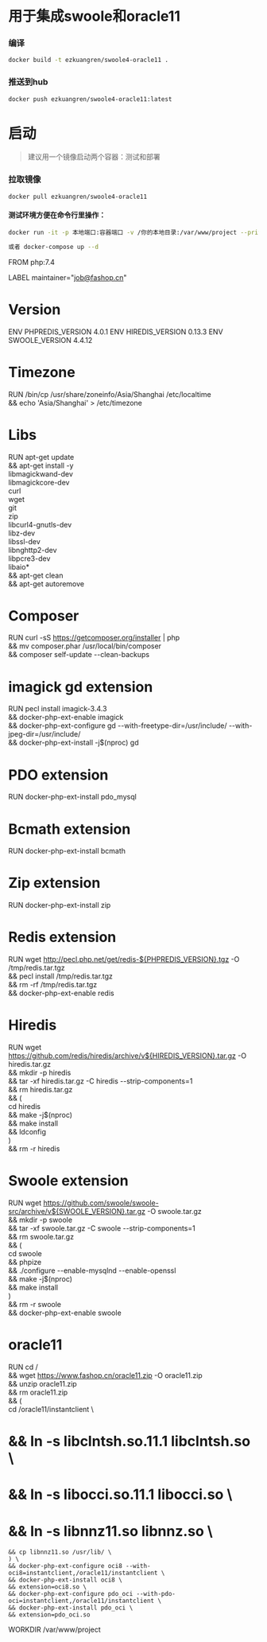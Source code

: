 # 用于集成swoole和oracle11

### 编译
```bash
docker build -t ezkuangren/swoole4-oracle11 .
```

### 推送到hub
```bash
docker push ezkuangren/swoole4-oracle11:latest  
```


# 启动
> 建议用一个镜像启动两个容器：测试和部署
### 拉取镜像
`docker pull ezkuangren/swoole4-oracle11`

#### 测试环境方便在命令行里操作：
```sh
docker run -it -p 本地端口:容器端口 -v /你的本地目录:/var/www/project --privileged=true ezkuangren/swoole4-oracle11 /bin/bash

或者 docker-compose up --d
```


FROM php:7.4

LABEL maintainer="job@fashop.cn"

# Version
ENV PHPREDIS_VERSION 4.0.1
ENV HIREDIS_VERSION 0.13.3
ENV SWOOLE_VERSION 4.4.12

# Timezone
RUN /bin/cp /usr/share/zoneinfo/Asia/Shanghai /etc/localtime \
&& echo 'Asia/Shanghai' > /etc/timezone
# Libs
RUN apt-get update \
&& apt-get install -y \
libmagickwand-dev \
libmagickcore-dev \
curl \
wget \
git \
zip \
libcurl4-gnutls-dev \
libz-dev \
libssl-dev \
libnghttp2-dev \
libpcre3-dev \
libaio* \
&& apt-get clean \
&& apt-get autoremove

# Composer
RUN curl -sS https://getcomposer.org/installer | php \
&& mv composer.phar /usr/local/bin/composer \
&& composer self-update --clean-backups

# imagick gd extension
RUN pecl install imagick-3.4.3 \
&& docker-php-ext-enable imagick \
&& docker-php-ext-configure gd --with-freetype-dir=/usr/include/ --with-jpeg-dir=/usr/include/ \
&& docker-php-ext-install -j$(nproc) gd

# PDO extension
RUN docker-php-ext-install pdo_mysql

# Bcmath extension
RUN docker-php-ext-install bcmath

# Zip extension
RUN docker-php-ext-install zip


# Redis extension
RUN wget http://pecl.php.net/get/redis-${PHPREDIS_VERSION}.tgz -O /tmp/redis.tar.tgz \
&& pecl install /tmp/redis.tar.tgz \
&& rm -rf /tmp/redis.tar.tgz \
&& docker-php-ext-enable redis

# Hiredis
RUN wget https://github.com/redis/hiredis/archive/v${HIREDIS_VERSION}.tar.gz -O hiredis.tar.gz \
&& mkdir -p hiredis \
&& tar -xf hiredis.tar.gz -C hiredis --strip-components=1 \
&& rm hiredis.tar.gz \
&& ( \
cd hiredis \
&& make -j$(nproc) \
&& make install \
&& ldconfig \
) \
&& rm -r hiredis

# Swoole extension
RUN wget https://github.com/swoole/swoole-src/archive/v${SWOOLE_VERSION}.tar.gz -O swoole.tar.gz \
&& mkdir -p swoole \
&& tar -xf swoole.tar.gz -C swoole --strip-components=1 \
&& rm swoole.tar.gz \
&& ( \
cd swoole \
&& phpize \
&& ./configure --enable-mysqlnd --enable-openssl \
&& make -j$(nproc) \
&& make install \
) \
&& rm -r swoole \
&& docker-php-ext-enable swoole

# oracle11
RUN cd / \
&& wget https://www.fashop.cn/oracle11.zip -O oracle11.zip \
&& unzip oracle11.zip \
&& rm oracle11.zip \
&& ( \
cd /oracle11/instantclient \
#    && ln -s libclntsh.so.11.1 libclntsh.so \
#    && ln -s libocci.so.11.1 libocci.so \
#    && ln -s libnnz11.so libnnz.so \
    && cp libnnz11.so /usr/lib/ \
    ) \
    && docker-php-ext-configure oci8 --with-oci8=instantclient,/oracle11/instantclient \
    && docker-php-ext-install oci8 \
    && extension=oci8.so \
    && docker-php-ext-configure pdo_oci --with-pdo-oci=instantclient,/oracle11/instantclient \
    && docker-php-ext-install pdo_oci \
    && extension=pdo_oci.so


WORKDIR /var/www/project

